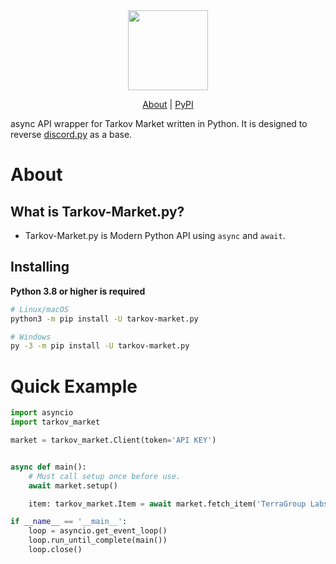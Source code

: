 <div align="center">
    <a href="https://github.com/Hostagen/tarkov-market.py">
        <img src="https://user-images.githubusercontent.com/68284806/130361774-5fe5866f-d61b-40a3-afc1-2978ad530f17.png" height="128">
    </a>
</div>

<p align="center">
    <a href="#About">About</a> |
    <a href="https://pypi.org/project/tarkov-market.py/">PyPI</a>

async API wrapper for Tarkov Market written in Python. It is designed to reverse [discord.py](https://github.com/Rapptz/discord.py) as a base.

# About
## What is Tarkov-Market.py?
- Tarkov-Market.py is Modern Python API using `async` and `await`.

## Installing
**Python 3.8 or higher is required**

```sh
# Linux/macOS
python3 -m pip install -U tarkov-market.py

# Windows
py -3 -m pip install -U tarkov-market.py
```

# Quick Example

```python
import asyncio
import tarkov_market

market = tarkov_market.Client(token='API KEY')


async def main():
    # Must call setup once before use.
    await market.setup()

    item: tarkov_market.Item = await market.fetch_item('TerraGroup Labs keycard (Red)')

if __name__ == '__main__':
    loop = asyncio.get_event_loop()
    loop.run_until_complete(main())
    loop.close()
```
